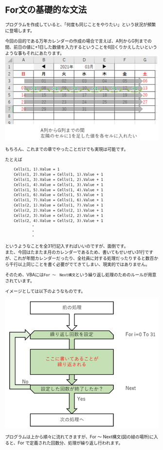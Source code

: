 # For文の基礎的な文法

プログラムを作成していると、「何度も同じことをやりたい」という状況が頻繁に登場します。  

今回の目的である万年カレンダーの作成の場合で言えば、A列からG列までの間、前日の値に+1日した数値を入力するということを6回くりかえしたいというような事もそれにあたります。
![](images/05-ForLoop/05-ForLoop20221503-155153.png)

もちろん、これまでの章でやったことだけでも実現は可能です。  

たとえば

```vb
    Cells(1, 1).Value = 1
    Cells(1, 2).Value = Cells(1, 1).Value + 1
    Cells(1, 3).Value = Cells(1, 2).Value + 1
    Cells(1, 4).Value = Cells(1, 3).Value + 1
    Cells(1, 5).Value = Cells(1, 4).Value + 1
    Cells(1, 6).Value = Cells(1, 5).Value + 1
    Cells(1, 7).Value = Cells(1, 6).Value + 1
    Cells(2, 1).Value = Cells(1, 7).Value + 1
    Cells(2, 2).Value = Cells(2, 1).Value + 1
    Cells(2, 3).Value = Cells(2, 2).Value + 1
    Cells(2, 4).Value = Cells(2, 3).Value + 1
            ・
            ・
            ・
```
というようなことを全31行記入すればいいのですが、面倒です。  
また、今回はたまたま月のカレンダーであるため、書いてもせいぜい31行ですが、これが年間カレンダーだったり、全社員に対する処理だったりすると数百から千行以上同じことを書く必要がでてきてしまい、現実的ではありません。  

そのため、VBAには`For ～　Next構文`という繰り返し処理のためのルールが用意されています。

イメージとしては以下のようなものです。  

![](images/05-ForLoop/05-ForLoop20221503-161738.png)

プログラムは上から順々に流れてきますが、For ～ Next構文(図の緑の場所)に入ると、For で定義された回数分、処理が繰り返し行われます。

